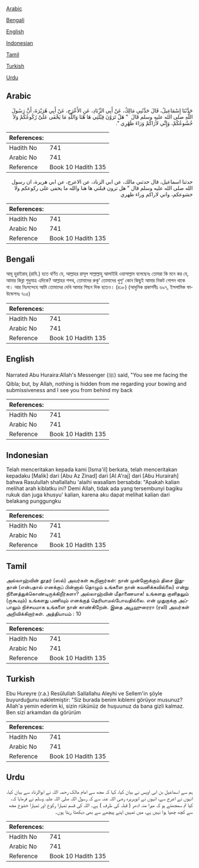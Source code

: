 [Arabic](#arabic)

[Bengali](#bengali)

[English](#english)

[Indonesian](#indonesian)

[Tamil](#tamil)

[Turkish](#turkish)

[Urdu](#urdu)

## Arabic


<div dir="rtl" lang="ar" style={{fontSize:'larger',backgroundColor:'#f8f9fa',padding:20}}>
حَدَّثَنَا إِسْمَاعِيلُ، قَالَ حَدَّثَنِي مَالِكٌ، عَنْ أَبِي الزِّنَادِ، عَنِ الأَعْرَجِ، عَنْ أَبِي هُرَيْرَةَ، أَنَّ رَسُولَ اللَّهِ صلى الله عليه وسلم قَالَ ‏ "‏ هَلْ تَرَوْنَ قِبْلَتِي هَا هُنَا وَاللَّهِ مَا يَخْفَى عَلَىَّ رُكُوعُكُمْ وَلاَ خُشُوعُكُمْ، وَإِنِّي لأَرَاكُمْ وَرَاءَ ظَهْرِي ‏"‏‏.‏
</div>
<div style={{backgroundColor:'#f8f9fa',padding:20, marginBottom: 10}}><table> <thead> <tr> <th>References:</th> <th></th> </tr> </thead> <tbody><tr><td>Hadith No</td><td>741</td></tr><tr><td>Arabic No</td><td>741</td></tr><tr><td>Reference</td><td>Book 10 Hadith 135</td></tr></tbody></table></div>


<div dir="rtl" lang="ar" style={{fontSize:'larger',backgroundColor:'#f8f9fa',padding:20}}>
حدثنا اسماعيل، قال حدثني مالك، عن ابي الزناد، عن الاعرج، عن ابي هريرة، ان رسول الله صلى الله عليه وسلم قال " هل ترون قبلتي ها هنا والله ما يخفى على ركوعكم ولا خشوعكم، واني لاراكم وراء ظهري
</div>
<div style={{backgroundColor:'#f8f9fa',padding:20, marginBottom: 10}}><table> <thead> <tr> <th>References:</th> <th></th> </tr> </thead> <tbody><tr><td>Hadith No</td><td>741</td></tr><tr><td>Arabic No</td><td>741</td></tr><tr><td>Reference</td><td>Book 10 Hadith 135</td></tr></tbody></table></div>

## Bengali


<div dir="ltr" lang="bn" style={{fontSize:'larger',backgroundColor:'#f8f9fa',padding:20}}>
আবূ হুরাইরাহ্ (রাযি.) হতে বর্ণিত যে, আল্লাহর রাসূল সাল্লাল্লাহু আলাইহি ওয়াসাল্লাম বলেছেনঃ তোমরা কি মনে কর যে, আমার কিব্লা শুধুমাত্র এদিকে? আল্লাহর শপথ, তোমাদের রুকূ’ তোমাদের খুশু‘ কোন কিছুই আমার নিকট গোপন থাকে না। আর নিঃসন্দেহে আমি তোমাদের দেখি আমার পিছন দিক হতেও। (৪১৮) (আধুনিক প্রকাশনীঃ ৬৯৭, ইসলামিক ফাউন্ডেশনঃ ৭০৫)
</div>
<div style={{backgroundColor:'#f8f9fa',padding:20, marginBottom: 10}}><table> <thead> <tr> <th>References:</th> <th></th> </tr> </thead> <tbody><tr><td>Hadith No</td><td>741</td></tr><tr><td>Arabic No</td><td>741</td></tr><tr><td>Reference</td><td>Book 10 Hadith 135</td></tr></tbody></table></div>

## English


<div dir="ltr" lang="en" style={{fontSize:'larger',backgroundColor:'#f8f9fa',padding:20}}>
Narrated Abu Huraira:Allah's Messenger (ﷺ) said, "You see me facing the Qibla; but, by Allah, nothing is hidden from me regarding your bowing and submissiveness and I see you from behind my back
</div>
<div style={{backgroundColor:'#f8f9fa',padding:20, marginBottom: 10}}><table> <thead> <tr> <th>References:</th> <th></th> </tr> </thead> <tbody><tr><td>Hadith No</td><td>741</td></tr><tr><td>Arabic No</td><td>741</td></tr><tr><td>Reference</td><td>Book 10 Hadith 135</td></tr></tbody></table></div>

## Indonesian


<div dir="ltr" lang="id" style={{fontSize:'larger',backgroundColor:'#f8f9fa',padding:20}}>
Telah menceritakan kepada kami [Isma'il] berkata, telah menceritakan kepadaku [Malik] dari [Abu Az Zinad] dari [Al A'raj] dari [Abu Hurairah] bahwa Rasulullah shallallahu 'alaihi wasallam bersabda: "Apakah kalian melihat arah kiblatku ini? Demi Allah, tidak ada yang tersembunyi bagiku rukuk dan juga khusyu' kalian, karena aku dapat melihat kalian dari belakang punggungku
</div>
<div style={{backgroundColor:'#f8f9fa',padding:20, marginBottom: 10}}><table> <thead> <tr> <th>References:</th> <th></th> </tr> </thead> <tbody><tr><td>Hadith No</td><td>741</td></tr><tr><td>Arabic No</td><td>741</td></tr><tr><td>Reference</td><td>Book 10 Hadith 135</td></tr></tbody></table></div>

## Tamil


<div dir="ltr" lang="ta" style={{fontSize:'larger',backgroundColor:'#f8f9fa',padding:20}}>
அல்லாஹ்வின் தூதர் (ஸல்) அவர்கள் கூறினார்கள்: நான் முன்னோக்கும் திசை இதுதான் (என்பதால் எனக்குப் பின்னால் தொழும் உங்களை நான் கவனிக்கவில்லை) என்று நினைத்துக்கொண்டிருக்கிறீர்களா? அல்லாஹ்வின் மீதாணையாக! உங்களது குனிதலும் (ருகூவும்) உங்களது பணிவும் எனக்குத் தெரியாமல்போவதில்லை. என் முதுகுக்கு அப்பாலும் நிச்சயமாக உங்களை நான் காண்கிறேன். இதை அபூஹுரைரா (ரலி) அவர்கள் அறிவிக்கிறார்கள். அத்தியாயம் : 10
</div>
<div style={{backgroundColor:'#f8f9fa',padding:20, marginBottom: 10}}><table> <thead> <tr> <th>References:</th> <th></th> </tr> </thead> <tbody><tr><td>Hadith No</td><td>741</td></tr><tr><td>Arabic No</td><td>741</td></tr><tr><td>Reference</td><td>Book 10 Hadith 135</td></tr></tbody></table></div>

## Turkish


<div dir="ltr" lang="tr" style={{fontSize:'larger',backgroundColor:'#f8f9fa',padding:20}}>
Ebu Hureyre (r.a.) Resûlullah Sallallahu Aleyhi ve Sellem'in şöyle buyurduğunu nakletmiştir: "Siz burada benim kıblemi görüyor musunuz? Allah'a yemin ederim ki, sizin rükünüz de huşuunuz da bana gizli kalmaz. Ben sizi arkamdan da görürüm
</div>
<div style={{backgroundColor:'#f8f9fa',padding:20, marginBottom: 10}}><table> <thead> <tr> <th>References:</th> <th></th> </tr> </thead> <tbody><tr><td>Hadith No</td><td>741</td></tr><tr><td>Arabic No</td><td>741</td></tr><tr><td>Reference</td><td>Book 10 Hadith 135</td></tr></tbody></table></div>

## Urdu


<div dir="rtl" lang="ur" style={{fontSize:'larger',backgroundColor:'#f8f9fa',padding:20}}>
ہم سے اسماعیل بن ابی اویس نے بیان کیا، کہا کہ مجھ سے امام مالک رحمہ اللہ نے ابوالزناد سے بیان کیا، انہوں نے اعرج سے، انہوں نے ابوہریرہ رضی اللہ عنہ سے کہ رسول اللہ صلی اللہ علیہ وسلم نے فرمایا کہ، کیا تم سمجھتے ہو کہ میرا منہ ادھر ( قبلہ کی طرف ) ہے۔ اللہ کی قسم تمہارا رکوع اور تمہارا خشوع مجھ سے کچھ چھپا ہوا نہیں ہے، میں تمہیں اپنے پیچھے سے بھی دیکھتا رہتا ہوں۔
</div>
<div style={{backgroundColor:'#f8f9fa',padding:20, marginBottom: 10}}><table> <thead> <tr> <th>References:</th> <th></th> </tr> </thead> <tbody><tr><td>Hadith No</td><td>741</td></tr><tr><td>Arabic No</td><td>741</td></tr><tr><td>Reference</td><td>Book 10 Hadith 135</td></tr></tbody></table></div>
